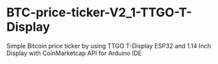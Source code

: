 # BTC-price-ticker-V2_1-TTGO-T-Display
Simple Bitcoin price ticker by using TTGO T-Display ESP32 and 1.14 Inch Display with CoinMarketcap API for Arduino IDE

